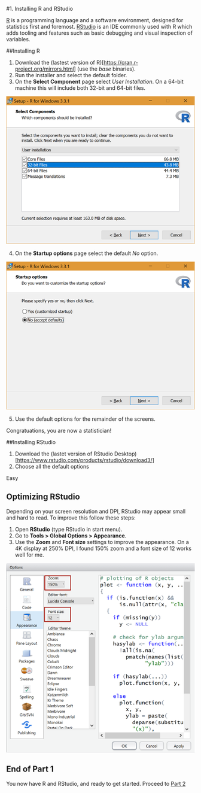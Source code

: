#1. Installing R and RStudio

[R](https://www.r-project.org/) is a programming language and a software environment, designed for statistics first and foremost. [RStudio](https://www.rstudio.com/) is an IDE commonly used with R which adds tooling and features such as basic debugging and visual inspection of variables.

##Installing R

1. Download the (lastest version of R)[https://cran.r-project.org/mirrors.html] (use the _base_ binaries).
2. Run the installer and select the default folder.
3. On the __Select Component__ page select _User Installation_. On a 64-bit machine this will include both 32-bit and 64-bit files.

![01-installer-select-components](Part1-Content/01-installer-select-components.png)

4. On the __Startup options__ page select the default _No_ option.

![02-startup-options](Part1-Content/02-startup-options.png)

5. Use the default options for the remainder of the screens.

Congratuations, you are now a statistician!


##Installing RStudio

1. Download the (lastet version of RStudio Desktop)[https://www.rstudio.com/products/rstudio/download3/]
2. Choose all the default options

Easy


## Optimizing RStudio

Depending on your screen resolution and DPI, RStudio may appear small and hard to read. To improve this follow these steps:

1. Open __RStudio__ (type RStudio in start menu).
1. Go to __Tools > Global Options > Appearance__.
2. Use the __Zoom__ and __Font size__ settings to improve the appearance. On a 4K display at 250% DPI, I found 150% zoom and a font size of 12 works well for me.


![03-zoom](Part1-Content/03-zoom.png)

## End of Part 1

You now have R and RStudio, and ready to get started. Proceed to [Part 2](Part2-Installing-Packages.md)